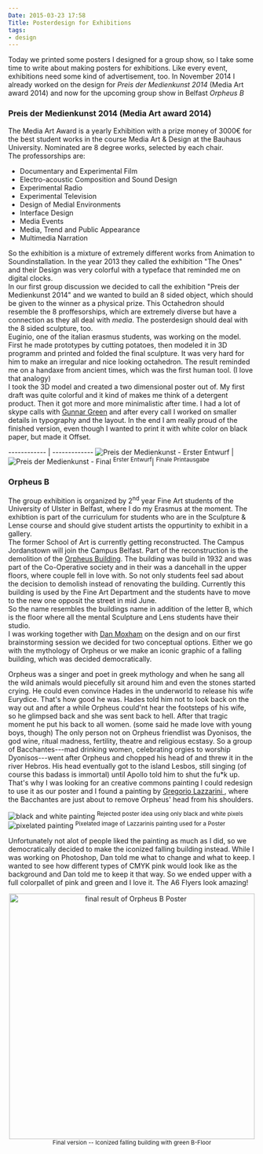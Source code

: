 ```yaml
---
Date: 2015-03-23 17:58
Title: Posterdesign for Exhibitions
tags: 
- design
---
```

Today we printed some posters I designed for a group show, so I take some time to write about making posters for exhibitions. Like every event, exhibitions need some kind of advertisement, too. In November 2014 I already worked on the design for *Preis der Medienkunst 2014* (Media Art award 2014) and now for the upcoming group show in Belfast *Orpheus B*
<!--more-->  

### Preis der Medienkunst 2014 (Media Art award 2014)

The Media Art Award is a yearly Exhibition with a prize money of 3000€ for the best student works in the course Media Art & Design at the Bauhaus University. Nominated are 8 degree works, selected by each chair.  
The professorships are:
 
* Documentary and Experimental Film
* Electro-acoustic Composition and Sound Design
* Experimental Radio
* Experimental Television
* Design of Medial Environments
* Interface Design
* Media Events
* Media, Trend and Public Appearance
* Multimedia Narration

So the exhibition is a mixture of extremely different works from Animation to Soundinstallation. In the year 2013 they called the exhibition "The Ones" and their Design was very colorful with a typeface that reminded me on digital clocks.  
In our first group discussion we decided to call the exhibition "Preis der Medienkunst 2014" and we wanted to build an 8 sided object, which should  be given to the winner as a physical prize. This Octahedron should resemble the 8 proffesorships, which are extremely diverse but have a connection as they all deal with *media*. The posterdesign should deal with the 8 sided sculpture, too.  
Euginio, one of the italian erasmus students, was working on the model. First he made prototypes by cutting potatoes, then modeled it in 3D programm and printed and folded the final sculpture. It was very hard for him to make an irregular and nice looking octahedron. The result reminded me on a handaxe from ancient times, which was the first human tool. (I love that analogy)  
I took the 3D model and created a two dimensional poster out of. My first draft was quite colorful and it kind of makes me think of a detergent product. Then it got more and more minimalistic after time. I had a lot of skype calls with [Gunnar Green](http://thegreeneyl.com) and after every call I worked on smaller details in typography and the layout. In the end I am really proud of the finished version, even though I wanted to print it with white color on black paper, but made it Offset.

------------ | ------------- 
<img src="/img/preis_der_medien_first.png" alt="Preis der Medienkunst - Erster Entwurf"> | <img src="/img/preis_der_medienkunst_final.png" alt="Preis der Medienkunst - Final"> 
<sup>Erster Entwurf</sup>| <sup>Finale Printausgabe</sup>  



### Orpheus B
The group exhibition is organized by 2<sup>nd</sup> year Fine Art students of the University of Ulster in Belfast, where I do my Erasmus at the moment. The exhibtion is part of the curriculum for students who are in the Sculpture & Lense course and should give student artists the oppurtinity to exhibit in a gallery.  
The former School of Art is currently getting reconstructed. The Campus Jordanstown will join the Campus Belfast. Part of the reconstruction is the demolition of the [Orpheus Building](http://www.futurebelfast.com/orpheus-building.html). The building was build in 1932 and was part of the Co-Operative society and in their was a dancehall in the upper floors, where couple fell in love with. So not only students feel sad about the decision to demolish instead of renovating the building. Currently this building is used by the Fine Art Department and the students have to move to the new one opposit the street in mid June.  
So the name resembles the buildings name in addition of the letter B, which is the floor where all the mental Sculpture and Lens students have their studio.  
I was working together with [Dan Moxham](https://danmoxham.wordpress.com/) on the design and on our first brainstorming session we decided for two conceptual options. Either we go with the mythology of Orpheus or we make an iconic graphic of a falling building, which was decided democratically.  

Orpheus was a singer and poet in greek mythology and when he sang all the wild animals would piecefully sit around him and even the stones started crying. He could even convince Hades in the underworld to release his wife Eurydice. That's how good he was. Hades told him not to look back on the way out and after a while Orpheus could'nt hear the footsteps of his wife, so he glimpsed back and she was sent back to hell. After that tragic moment he put his back to all women. (some said he made love with young boys, though) The only person not on Orpheus friendlist was Dyonisos, the god wine, ritual madness, fertility, theatre and religious ecstasy. So a group of Bacchantes---mad drinking women, celebrating orgies to worship Dyonisos---went after Orpheus and chopped his head of and threw it in the river Hebros. His head eventually got to the island Lesbos, still singing (of course this badass is immortal) until Apollo told him to shut the fu*k up.  
That's why I was looking for an creative commons painting I could redesign to use it as our poster and I found a painting by [Gregorio Lazzarini ](http://worldsofimagination.co.uk/spell%20Mindless%20Rage.htm), where the Bacchantes are just about to remove Orpheus' head from his shoulders.  
  
<img src="/img/Orpheus_bw.png" alt="black and white painting">  
<sup>Rejected poster idea using only black and white pixels</sup>
<img src="/img/Orpheus_pixelated.png" alt="pixelated painting">
<sup> Pixelated image of Lazzarinis painting used for a Poster </sup>  

Unfortunately not alot of people liked the painting as much as I did, so we democratically decided to make the iconized falling building instead. While I was working on Photoshop, Dan told me what to change and what to keep. I wanted to see how different types of CMYK pink would look like as the background and Dan told me to keep it that way. So we ended upper with a full colorpallet of pink and green and I love it. The A6 Flyers look amazing!  
  
<center>
<img src="/img/orpheusB_poster.png" width="500" alt="final result of Orpheus B Poster">  
<br>
<sup> Final version -- Iconized falling building with green B-Floor</sup> 
</center>